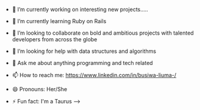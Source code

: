 
- 🔭 I’m currently working on interesting new projects.....
- 🌱 I’m currently learning Ruby on Rails
- 👯 I’m looking to collaborate on bold and ambitious projects with talented developers from across the globe
- 🤔 I’m looking for help with data structures and algorithms
- 💬 Ask me about anything programming and tech related
- 📫 How to reach me: 
                       https://www.linkedin.com/in/busiwa-liuma-/
                       
- 😄 Pronouns: Her/She
- ⚡ Fun fact: I'm a Taurus
-->
